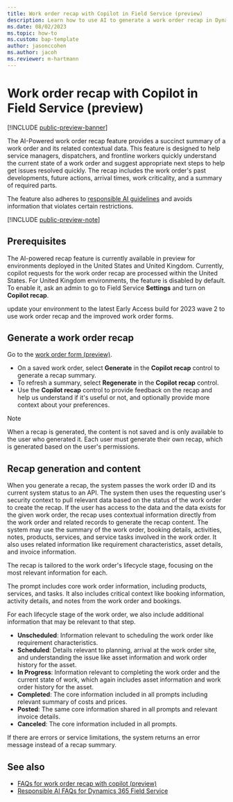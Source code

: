 ```yaml
---
title: Work order recap with Copilot in Field Service (preview)
description: Learn how to use AI to generate a work order recap in Dynamics 365 Field Service.
ms.date: 08/02/2023
ms.topic: how-to
ms.custom: bap-template
author: jasonccohen
ms.author: jacoh
ms.reviewer: m-hartmann
---
```


# Work order recap with Copilot in Field Service (preview)

[!INCLUDE [public-preview-banner](../includes/public-preview-banner.md)]

The AI-Powered work order recap feature provides a succinct summary of a work order and its related contextual data. This feature is designed to help service managers, dispatchers, and frontline workers quickly understand the current state of a work order and suggest appropriate next steps to help get issues resolved quickly. The recap includes the work order's past developments, future actions, arrival times, work criticality, and a summary of required parts.

The feature also adheres to [responsible AI guidelines](faqs-work-order-recap.md) and avoids information that violates certain restrictions.

[!INCLUDE [public-preview-note](../includes/public-preview-note.md)]

## Prerequisites

The AI-powered recap feature is currently available in preview for environments deployed in the United States and United Kingdom. Currently, copilot requests for the work order recap are processed within the United States. For United Kingdom environments, the feature is disabled by default. To enable it, ask an admin to go to Field Service **Settings** and turn on **Copilot recap**.

update your environment to the latest Early Access build for 2023 wave 2 to use work order recap and the improved work order forms.

## Generate a work order recap

Go to the [work order form (preview)](work-order-experience.md).

- On a saved work order, select **Generate** in the **Copilot recap** control to generate a recap summary.
- To refresh a summary, select **Regenerate** in the **Copilot recap** control.
- Use the **Copilot recap** control to provide feedback on the recap and help us understand if it's useful or not, and optionally provide more context about your preferences.

> [!NOTE]
> When a recap is generated, the content is not saved and is only available to the user who generated it. Each user must generate their own recap, which is generated based on the user's permissions.

## Recap generation and content

When you generate a recap, the system passes the work order ID and its current system status to an API. The system then uses the requesting user's security context to pull relevant data based on the status of the work order to create the recap. If the user has access to the data and the data exists for the given work order, the recap uses contextual information directly from the work order and related records to generate the recap content. The system may use the summary of the work order, booking details, activities, notes, products, services, and service tasks involved in the work order. It also uses related information like requirement characteristics, asset details, and invoice information.

The recap is tailored to the work order's lifecycle stage, focusing on the most relevant information for each.

The prompt includes core work order information, including products, services, and tasks. It also includes critical context like booking information, activity details, and notes from the work order and bookings.

For each lifecycle stage of the work order, we also include additional information that may be relevant to that step.

- **Unscheduled**: Information relevant to scheduling the work order like requirement characteristics.
- **Scheduled**: Details relevant to planning, arrival at the work order site, and understanding the issue like asset information and work order history for the asset.
- **In Progress**: Information relevant to completing the work order and the current state of work, which again includes asset information and work order history for the asset.
- **Completed**: The core information included in all prompts including relevant summary of costs and prices.
- **Posted**: The same core information shared in all prompts and relevant invoice details.
- **Canceled**: The core information included in all prompts.

If there are errors or service limitations, the system returns an error message instead of a recap summary.

## See also

- [FAQs for work order recap with copilot (preview)](faqs-work-order-recap.md)
- [Responsible AI FAQs for Dynamics 365 Field Service](responsible-ai-overview.md)
